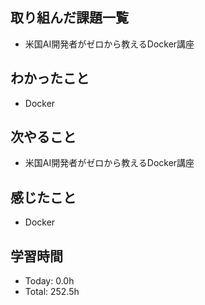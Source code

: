 ## 取り組んだ課題一覧
- 米国AI開発者がゼロから教えるDocker講座
## わかったこと
- Docker
## 次やること
- 米国AI開発者がゼロから教えるDocker講座
## 感じたこと
- Docker
## 学習時間
- Today: 0.0h
- Total: 252.5h
